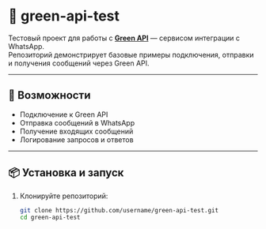 # 🌿 green-api-test

Тестовый проект для работы с **[Green API](https://green-api.com/)** — сервисом интеграции с WhatsApp.  
Репозиторий демонстрирует базовые примеры подключения, отправки и получения сообщений через Green API.

---

## 🚀 Возможности
- Подключение к Green API  
- Отправка сообщений в WhatsApp  
- Получение входящих сообщений  
- Логирование запросов и ответов  

---

## 📦 Установка и запуск

1. Клонируйте репозиторий:
   ```bash
   git clone https://github.com/username/green-api-test.git
   cd green-api-test
   ```


